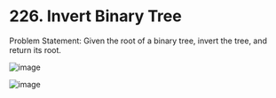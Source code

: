 # 226. Invert Binary Tree

Problem Statement: Given the root of a binary tree, invert the tree, and return its root.

![image](https://github.com/aryanv175/leetcode/assets/91381804/e90bff61-bd5b-4780-a38c-b4d8787b4dc9)

![image](https://github.com/aryanv175/leetcode/assets/91381804/03728588-62a0-423e-95f9-504b5d058592)

